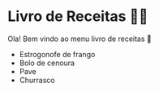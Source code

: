 # Livro de Receitas :man_cook:

Ola! Bem vindo ao menu livro de receitas :book:

- Estrogonofe de frango
- Bolo de cenoura
- Pave
- Churrasco

